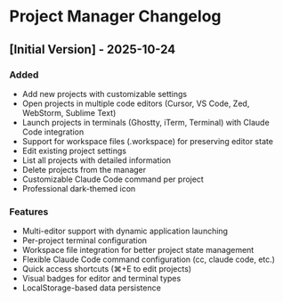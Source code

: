 # Project Manager Changelog

## [Initial Version] - 2025-10-24

### Added

- Add new projects with customizable settings
- Open projects in multiple code editors (Cursor, VS Code, Zed, WebStorm, Sublime Text)
- Launch projects in terminals (Ghostty, iTerm, Terminal) with Claude Code integration
- Support for workspace files (.workspace) for preserving editor state
- Edit existing project settings
- List all projects with detailed information
- Delete projects from the manager
- Customizable Claude Code command per project
- Professional dark-themed icon

### Features

- Multi-editor support with dynamic application launching
- Per-project terminal configuration
- Workspace file integration for better project state management
- Flexible Claude Code command configuration (cc, claude code, etc.)
- Quick access shortcuts (⌘+E to edit projects)
- Visual badges for editor and terminal types
- LocalStorage-based data persistence
